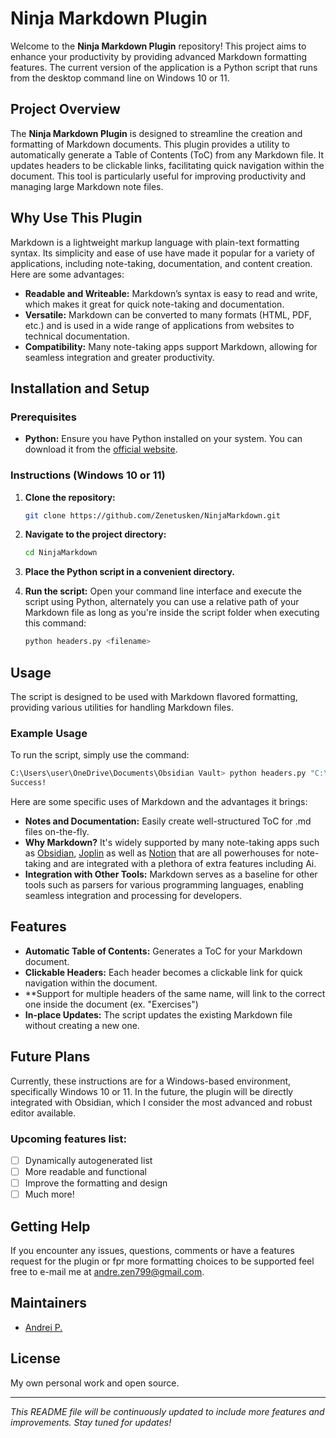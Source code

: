 # Ninja Markdown Plugin

Welcome to the **Ninja Markdown Plugin** repository! This project aims to enhance your productivity by providing advanced Markdown formatting features. The current version of the application is a Python script that runs from the desktop command line on Windows 10 or 11.

## Project Overview

The **Ninja Markdown Plugin** is designed to streamline the creation and formatting of Markdown documents. This plugin provides a utility to automatically generate a Table of Contents (ToC) from any Markdown file. It updates headers to be clickable links, facilitating quick navigation within the document. This tool is particularly useful for improving productivity and managing large Markdown note files.

## Why Use This Plugin

Markdown is a lightweight markup language with plain-text formatting syntax. Its simplicity and ease of use have made it popular for a variety of applications, including note-taking, documentation, and content creation. Here are some advantages:

- **Readable and Writeable:** Markdown’s syntax is easy to read and write, which makes it great for quick note-taking and documentation.
- **Versatile:** Markdown can be converted to many formats (HTML, PDF, etc.) and is used in a wide range of applications from websites to technical documentation.
- **Compatibility:** Many note-taking apps support Markdown, allowing for seamless integration and greater productivity.

## Installation and Setup

### Prerequisites

- **Python:** Ensure you have Python installed on your system. You can download it from the [official website](https://www.python.org/downloads/).

### Instructions (Windows 10 or 11)

1. **Clone the repository:**
   ```sh
   git clone https://github.com/Zenetusken/NinjaMarkdown.git
   ```

2. **Navigate to the project directory:**
   ```sh
   cd NinjaMarkdown
   ```

3. **Place the Python script in a convenient directory.**

4. **Run the script:**
   Open your command line interface and execute the script using Python, alternately you can use a relative path of your Markdown file as long as you're inside the script folder when executing this command:
   ```sh
   python headers.py <filename>
   ```

## Usage

The script is designed to be used with Markdown flavored formatting, providing various utilities for handling Markdown files. 

### Example Usage

To run the script, simply use the command:
```sh
C:\Users\user\OneDrive\Documents\Obsidian Vault> python headers.py "C:\Bakcup\Obsidian Bakcup\Notes\mynote.md"
Success!
```

Here are some specific uses of Markdown and the advantages it brings:

- **Notes and Documentation:** Easily create well-structured ToC for .md files on-the-fly. 
- **Why Markdown?** It's widely supported by many note-taking apps such as [Obsidian](https://obsidian.md), [Joplin](https://joplinapp.org) as well as [Notion](https://www.notion.so/desktop) that are all powerhouses for note-taking and are integrated with a plethora of extra features including Ai.
- **Integration with Other Tools:** Markdown serves as a baseline for other tools such as parsers for various programming languages, enabling seamless integration and processing for developers.

## Features

- **Automatic Table of Contents:** Generates a ToC for your Markdown document.
- **Clickable Headers:** Each header becomes a clickable link for quick navigation within the document.
- **Support for multiple headers of the same name, will link to the correct one inside the document (ex. "Exercises") 
- **In-place Updates:** The script updates the existing Markdown file without creating a new one.

## Future Plans

Currently, these instructions are for a Windows-based environment, specifically Windows 10 or 11. In the future, the plugin will be directly integrated with Obsidian, which I consider the most advanced and robust editor available.

### Upcoming features list:

- [ ] Dynamically autogenerated list
- [ ] More readable and functional
- [ ] Improve the formatting and design
- [ ] Much more!

## Getting Help

If you encounter any issues, questions, comments or have a features request for the plugin or fpr more formatting choices to be supported feel free to e-mail me at andre.zen799@gmail.com.

## Maintainers

- [Andrei P.](https://github.com/Zenetusken)

## License

My own personal work and open source.

---

*This README file will be continuously updated to include more features and improvements. Stay tuned for updates!*
